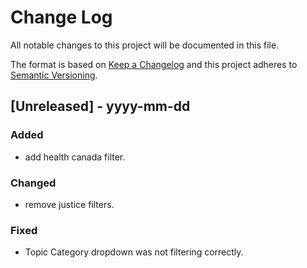 # Change Log

All notable changes to this project will be documented in this file.
 
The format is based on [Keep a Changelog](http://keepachangelog.com/)
and this project adheres to [Semantic Versioning](http://semver.org/).
 
## [Unreleased] - yyyy-mm-dd

 
### Added
 
- add health canada filter.

### Changed
 
- remove justice filters.

### Fixed

- Topic Category dropdown was not filtering correctly.
